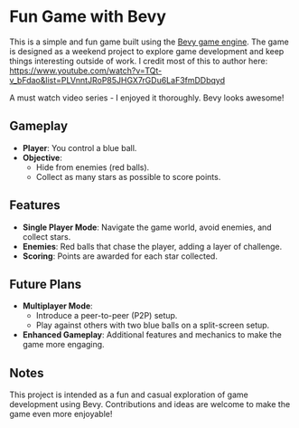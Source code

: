 # Fun Game with Bevy

This is a simple and fun game built using the [Bevy game engine](https://bevyengine.org/). The game is designed as a weekend project to explore game development and keep things interesting outside of work. I credit most of this to author here: https://www.youtube.com/watch?v=TQt-v_bFdao&list=PLVnntJRoP85JHGX7rGDu6LaF3fmDDbqyd

A must watch video series - I enjoyed it thoroughly. Bevy looks awesome!

## Gameplay

- **Player**: You control a blue ball.
- **Objective**: 
    - Hide from enemies (red balls).
    - Collect as many stars as possible to score points.

## Features

- **Single Player Mode**: Navigate the game world, avoid enemies, and collect stars.
- **Enemies**: Red balls that chase the player, adding a layer of challenge.
- **Scoring**: Points are awarded for each star collected.

## Future Plans

- **Multiplayer Mode**: 
    - Introduce a peer-to-peer (P2P) setup.
    - Play against others with two blue balls on a split-screen setup.
- **Enhanced Gameplay**: Additional features and mechanics to make the game more engaging.

## Notes

This project is intended as a fun and casual exploration of game development using Bevy. Contributions and ideas are welcome to make the game even more enjoyable!
